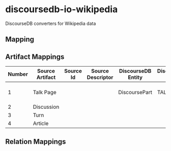 # discoursedb-io-wikipedia
DiscourseDB converters for Wikipedia data

## Mapping

## Artifact Mappings
| Number | Source Artifact  | Source Id | Source Descriptor | DiscourseDB Entity | DiscourseDB Type |Comments |
| ------------- | ------------- | ------------- | ------------- | ------------- | ------------- | ------------- |
| 1  | Talk Page |  |  | DiscoursePart | TALK_PAGE | Page title := DiscoursePart name | 
| 2  | Discussion |  |  |  |  |   | 
| 3  | Turn |  |  |  |  |    | 
| 4  | Article |  |  |  |  |    | 

## Relation Mappings